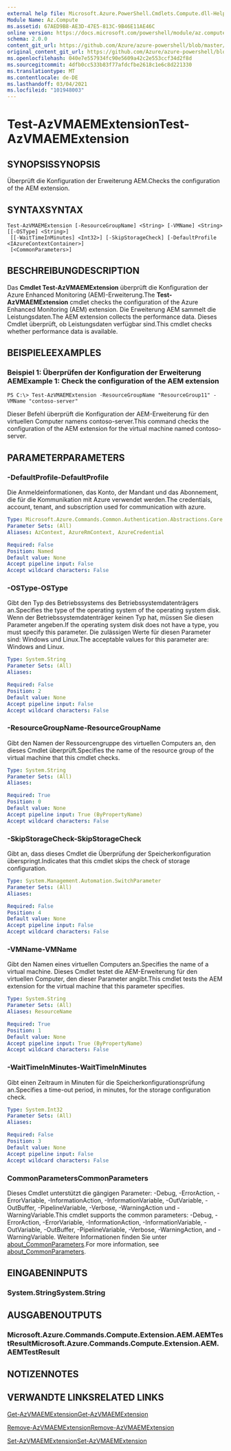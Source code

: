 ```yaml
---
external help file: Microsoft.Azure.PowerShell.Cmdlets.Compute.dll-Help.xml
Module Name: Az.Compute
ms.assetid: 67AED9B8-AE3D-47E5-813C-9B46E11AE46C
online version: https://docs.microsoft.com/powershell/module/az.compute/test-azvmaemextension
schema: 2.0.0
content_git_url: https://github.com/Azure/azure-powershell/blob/master/src/Compute/Compute/help/Test-AzVMAEMExtension.md
original_content_git_url: https://github.com/Azure/azure-powershell/blob/master/src/Compute/Compute/help/Test-AzVMAEMExtension.md
ms.openlocfilehash: 040e7e557934fc90e5609a42c2e553ccf34d2f8d
ms.sourcegitcommit: 4dfb0cc533b83f77afdcfbe2618c1e6c8d221330
ms.translationtype: MT
ms.contentlocale: de-DE
ms.lasthandoff: 03/04/2021
ms.locfileid: "101948003"
---
```

# <span data-ttu-id="be17c-101">Test-AzVMAEMExtension</span><span class="sxs-lookup"><span data-stu-id="be17c-101">Test-AzVMAEMExtension</span></span>

## <span data-ttu-id="be17c-102">SYNOPSIS</span><span class="sxs-lookup"><span data-stu-id="be17c-102">SYNOPSIS</span></span>
<span data-ttu-id="be17c-103">Überprüft die Konfiguration der Erweiterung AEM.</span><span class="sxs-lookup"><span data-stu-id="be17c-103">Checks the configuration of the AEM extension.</span></span>

## <span data-ttu-id="be17c-104">SYNTAX</span><span class="sxs-lookup"><span data-stu-id="be17c-104">SYNTAX</span></span>

```
Test-AzVMAEMExtension [-ResourceGroupName] <String> [-VMName] <String> [[-OSType] <String>]
 [[-WaitTimeInMinutes] <Int32>] [-SkipStorageCheck] [-DefaultProfile <IAzureContextContainer>]
 [<CommonParameters>]
```

## <span data-ttu-id="be17c-105">BESCHREIBUNG</span><span class="sxs-lookup"><span data-stu-id="be17c-105">DESCRIPTION</span></span>
<span data-ttu-id="be17c-106">Das **Cmdlet Test-AzVMAEMExtension** überprüft die Konfiguration der Azure Enhanced Monitoring (AEM)-Erweiterung.</span><span class="sxs-lookup"><span data-stu-id="be17c-106">The **Test-AzVMAEMExtension** cmdlet checks the configuration of the Azure Enhanced Monitoring (AEM) extension.</span></span>
<span data-ttu-id="be17c-107">Die Erweiterung AEM sammelt die Leistungsdaten.</span><span class="sxs-lookup"><span data-stu-id="be17c-107">The AEM extension collects the performance data.</span></span>
<span data-ttu-id="be17c-108">Dieses Cmdlet überprüft, ob Leistungsdaten verfügbar sind.</span><span class="sxs-lookup"><span data-stu-id="be17c-108">This cmdlet checks whether performance data is available.</span></span>

## <span data-ttu-id="be17c-109">BEISPIELE</span><span class="sxs-lookup"><span data-stu-id="be17c-109">EXAMPLES</span></span>

### <span data-ttu-id="be17c-110">Beispiel 1: Überprüfen der Konfiguration der Erweiterung AEM</span><span class="sxs-lookup"><span data-stu-id="be17c-110">Example 1: Check the configuration of the AEM extension</span></span>
```
PS C:\> Test-AzVMAEMExtension -ResourceGroupName "ResourceGroup11" -VMName "contoso-server"
```

<span data-ttu-id="be17c-111">Dieser Befehl überprüft die Konfiguration der AEM-Erweiterung für den virtuellen Computer namens contoso-server.</span><span class="sxs-lookup"><span data-stu-id="be17c-111">This command checks the configuration of the AEM extension for the virtual machine named contoso-server.</span></span>

## <span data-ttu-id="be17c-112">PARAMETER</span><span class="sxs-lookup"><span data-stu-id="be17c-112">PARAMETERS</span></span>

### <span data-ttu-id="be17c-113">-DefaultProfile</span><span class="sxs-lookup"><span data-stu-id="be17c-113">-DefaultProfile</span></span>
<span data-ttu-id="be17c-114">Die Anmeldeinformationen, das Konto, der Mandant und das Abonnement, die für die Kommunikation mit Azure verwendet werden.</span><span class="sxs-lookup"><span data-stu-id="be17c-114">The credentials, account, tenant, and subscription used for communication with azure.</span></span>

```yaml
Type: Microsoft.Azure.Commands.Common.Authentication.Abstractions.Core.IAzureContextContainer
Parameter Sets: (All)
Aliases: AzContext, AzureRmContext, AzureCredential

Required: False
Position: Named
Default value: None
Accept pipeline input: False
Accept wildcard characters: False
```

### <span data-ttu-id="be17c-115">-OSType</span><span class="sxs-lookup"><span data-stu-id="be17c-115">-OSType</span></span>
<span data-ttu-id="be17c-116">Gibt den Typ des Betriebssystems des Betriebssystemdatenträgers an.</span><span class="sxs-lookup"><span data-stu-id="be17c-116">Specifies the type of the operating system of the operating system disk.</span></span>
<span data-ttu-id="be17c-117">Wenn der Betriebssystemdatenträger keinen Typ hat, müssen Sie diesen Parameter angeben.</span><span class="sxs-lookup"><span data-stu-id="be17c-117">If the operating system disk does not have a type, you must specify this parameter.</span></span>
<span data-ttu-id="be17c-118">Die zulässigen Werte für diesen Parameter sind: Windows und Linux.</span><span class="sxs-lookup"><span data-stu-id="be17c-118">The acceptable values for this parameter are: Windows and Linux.</span></span>

```yaml
Type: System.String
Parameter Sets: (All)
Aliases:

Required: False
Position: 2
Default value: None
Accept pipeline input: False
Accept wildcard characters: False
```

### <span data-ttu-id="be17c-119">-ResourceGroupName</span><span class="sxs-lookup"><span data-stu-id="be17c-119">-ResourceGroupName</span></span>
<span data-ttu-id="be17c-120">Gibt den Namen der Ressourcengruppe des virtuellen Computers an, den dieses Cmdlet überprüft.</span><span class="sxs-lookup"><span data-stu-id="be17c-120">Specifies the name of the resource group of the virtual machine that this cmdlet checks.</span></span>

```yaml
Type: System.String
Parameter Sets: (All)
Aliases:

Required: True
Position: 0
Default value: None
Accept pipeline input: True (ByPropertyName)
Accept wildcard characters: False
```

### <span data-ttu-id="be17c-121">-SkipStorageCheck</span><span class="sxs-lookup"><span data-stu-id="be17c-121">-SkipStorageCheck</span></span>
<span data-ttu-id="be17c-122">Gibt an, dass dieses Cmdlet die Überprüfung der Speicherkonfiguration überspringt.</span><span class="sxs-lookup"><span data-stu-id="be17c-122">Indicates that this cmdlet skips the check of storage configuration.</span></span>

```yaml
Type: System.Management.Automation.SwitchParameter
Parameter Sets: (All)
Aliases:

Required: False
Position: 4
Default value: None
Accept pipeline input: False
Accept wildcard characters: False
```

### <span data-ttu-id="be17c-123">-VMName</span><span class="sxs-lookup"><span data-stu-id="be17c-123">-VMName</span></span>
<span data-ttu-id="be17c-124">Gibt den Namen eines virtuellen Computers an.</span><span class="sxs-lookup"><span data-stu-id="be17c-124">Specifies the name of a virtual machine.</span></span>
<span data-ttu-id="be17c-125">Dieses Cmdlet testet die AEM-Erweiterung für den virtuellen Computer, den dieser Parameter angibt.</span><span class="sxs-lookup"><span data-stu-id="be17c-125">This cmdlet tests the AEM extension for the virtual machine that this parameter specifies.</span></span>

```yaml
Type: System.String
Parameter Sets: (All)
Aliases: ResourceName

Required: True
Position: 1
Default value: None
Accept pipeline input: True (ByPropertyName)
Accept wildcard characters: False
```

### <span data-ttu-id="be17c-126">-WaitTimeInMinutes</span><span class="sxs-lookup"><span data-stu-id="be17c-126">-WaitTimeInMinutes</span></span>
<span data-ttu-id="be17c-127">Gibt einen Zeitraum in Minuten für die Speicherkonfigurationsprüfung an.</span><span class="sxs-lookup"><span data-stu-id="be17c-127">Specifies a time-out period, in minutes, for the storage configuration check.</span></span>

```yaml
Type: System.Int32
Parameter Sets: (All)
Aliases:

Required: False
Position: 3
Default value: None
Accept pipeline input: False
Accept wildcard characters: False
```

### <span data-ttu-id="be17c-128">CommonParameters</span><span class="sxs-lookup"><span data-stu-id="be17c-128">CommonParameters</span></span>
<span data-ttu-id="be17c-129">Dieses Cmdlet unterstützt die gängigen Parameter: -Debug, -ErrorAction, -ErrorVariable, -InformationAction, -InformationVariable, -OutVariable, -OutBuffer, -PipelineVariable, -Verbose, -WarningAction und -WarningVariable.</span><span class="sxs-lookup"><span data-stu-id="be17c-129">This cmdlet supports the common parameters: -Debug, -ErrorAction, -ErrorVariable, -InformationAction, -InformationVariable, -OutVariable, -OutBuffer, -PipelineVariable, -Verbose, -WarningAction, and -WarningVariable.</span></span> <span data-ttu-id="be17c-130">Weitere Informationen finden Sie unter [about_CommonParameters](http://go.microsoft.com/fwlink/?LinkID=113216).</span><span class="sxs-lookup"><span data-stu-id="be17c-130">For more information, see [about_CommonParameters](http://go.microsoft.com/fwlink/?LinkID=113216).</span></span>

## <span data-ttu-id="be17c-131">EINGABEN</span><span class="sxs-lookup"><span data-stu-id="be17c-131">INPUTS</span></span>

### <span data-ttu-id="be17c-132">System.String</span><span class="sxs-lookup"><span data-stu-id="be17c-132">System.String</span></span>

## <span data-ttu-id="be17c-133">AUSGABEN</span><span class="sxs-lookup"><span data-stu-id="be17c-133">OUTPUTS</span></span>

### <span data-ttu-id="be17c-134">Microsoft.Azure.Commands.Compute.Extension.AEM.AEMTestResult</span><span class="sxs-lookup"><span data-stu-id="be17c-134">Microsoft.Azure.Commands.Compute.Extension.AEM.AEMTestResult</span></span>

## <span data-ttu-id="be17c-135">NOTIZEN</span><span class="sxs-lookup"><span data-stu-id="be17c-135">NOTES</span></span>

## <span data-ttu-id="be17c-136">VERWANDTE LINKS</span><span class="sxs-lookup"><span data-stu-id="be17c-136">RELATED LINKS</span></span>

[<span data-ttu-id="be17c-137">Get-AzVMAEMExtension</span><span class="sxs-lookup"><span data-stu-id="be17c-137">Get-AzVMAEMExtension</span></span>](./Get-AzVMAEMExtension.md)

[<span data-ttu-id="be17c-138">Remove-AzVMAEMExtension</span><span class="sxs-lookup"><span data-stu-id="be17c-138">Remove-AzVMAEMExtension</span></span>](./Remove-AzVMAEMExtension.md)

[<span data-ttu-id="be17c-139">Set-AzVMAEMExtension</span><span class="sxs-lookup"><span data-stu-id="be17c-139">Set-AzVMAEMExtension</span></span>](./Set-AzVMAEMExtension.md)



